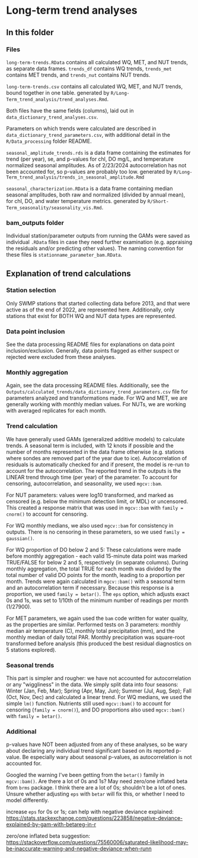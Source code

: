 # Long-term trend analyses  

## In this folder  

### Files  

`long-term-trends.RData` contains all calculated WQ, MET, and NUT trends, as separate data frames. `trends_df` contains WQ trends, `trends_met` contains MET trends, and `trends_nut` contains NUT trends. 

`long-term-trends.csv` contains all calculated WQ, MET, and NUT trends, bound together in one table. generated by `R/Long-Term_trend_analysis/trend_analyses.Rmd`.  

Both files have the same fields (columns), laid out in `data_dictionary_trend_analyses.csv`.  

Parameters on which trends were calculated are described in `data_dictionary_trend_parameters.csv`, with additional detail in the `R/Data_processing` folder README.  

`seasonal_amplitude_trends.rds` is a data frame containing the estimates for trend (per year), se, and p-values for chl, DO mg/L, and temperature normalized seasonal amplitudes. As of 2/23/2024 autocorrelation has not been accounted for, so p-values are probably too low. generated by `R/Long-Term_trend_analysis/trends_in_seasonal_amplitude.Rmd`  

`seasonal_characterization.RData` is a data frame containing median seasonal amplitudes, both raw and normalized (divided by annual mean), for chl, DO, and water temperature metrics. generated by `R/Short-Term_seasonality/seasonality_vis.Rmd`.  

### bam_outputs folder  

Individual station/parameter outputs from running the GAMs were saved as individual `.RData` files in case they need further examination (e.g. appraising the residuals and/or predicting other values). The naming convention for these files is `stationname_parameter_bam.RData`.  


## Explanation of trend calculations  

### Station selection  

Only SWMP stations that started collecting data before 2013, and that were active as of the end of 2022, are represented here. Additionally, only stations that exist for BOTH WQ and NUT data types are represented.  

### Data point inclusion  

See the data processing README files for explanations on data point inclusion/exclusion. Generally, data points flagged as either suspect or rejected were excluded from these analyses.  

### Monthly aggregation  

Again, see the data processing README files. Additionally, see the `Outputs/calculated_trends/data_dictionary_trend_parameters.csv` file for parameters analyzed and transformations made. For WQ and MET, we are generally working with monthly median values. For NUTs, we are working with averaged replicates for each month.

### Trend calculation  

We have generally used GAMs (generalized additive models) to calculate trends. A seasonal term is included, with 12 knots if possible and the number of months represented in the data frame otherwise (e.g. stations where sondes are removed part of the year due to ice). Autocorrelation of residuals is automatically checked for and if present, the model is re-run to account for the autocorrelation. The reported trend in the outputs is the LINEAR trend through time (per year) of the parameter. To account for censoring, autocorrelation, and seasonality, we used `mgcv::bam`.    

For NUT parameters: values were log10 transformed, and marked as censored (e.g. below the minimum detection limit, or MDL) or uncensored. This created a response matrix that was used in `mgcv::bam` with `family = cnorm()` to account for censoring.  

For WQ monthly medians, we also used `mgcv::bam` for consistency in outputs. There is no censoring in these parameters, so we used `family = gaussian()`.  

For WQ proportion of DO below 2 and 5: These calculations were made before monthly aggregation - each valid 15-minute data point was marked TRUE/FALSE for below 2 and 5, respectively (in separate columns). During monthly aggregation, the total TRUE for each month was divided by the total number of valid DO points for the month, leading to a proportion per month. Trends were again calculated in `mgcv::bam()` with a seasonal term and an autocorrelation term if necessary. Because this response is a proportion, we used `family = betar()`. The `eps` option, which adjusts exact 0s and 1s, was set to 1/10th of the minimum number of readings per month (1/27900). 

For MET parameters, we again used the `bam` code written for water quality, as the properties are similar. Performed tests on 3 parameters: monthly median air temperature (C), monthly total precipitation (mm), and the monthly median of daily total PAR. Monthly precipitation was square-root transformed before analysis (this produced the best residual diagnostics on 5 stations explored).  


### Seasonal trends  

This part is simpler and rougher: we have not accounted for autocorrelation or any "wiggliness" in the data. We simply split data into four seasons: Winter (Jan, Feb, Mar); Spring (Apr, May, Jun); Summer (Jul, Aug, Sep); Fall (Oct, Nov, Dec) and calculated a linear trend. For WQ medians, we used the simple `lm()` function. Nutrients still used `mgcv::bam()` to account for censoring (`family = cnorm()`), and DO proportions also used `mgcv::bam()` with `family = betar()`.  

### Additional  

p-values have NOT been adjusted from any of these analyses, so be wary about declaring any individual trend significant based on its reported p-value. Be especially wary about seasonal p-values, as autocorrelation is not accounted for.  

Googled the warning I've been getting from the `betar()` family in `mgcv::bam()`. Are there a lot of 0s and 1s? May need zero/one inflated beta from `brms` package. I think there are a lot of 0s; shouldn't be a lot of ones. Unsure whether adjusting `eps` with `betar` will fix this, or whether I need to model differently.    

increase `eps` for 0s or 1s; can help with negative deviance explained: https://stats.stackexchange.com/questions/223858/negative-deviance-explained-by-gam-with-betareg-in-r  

zero/one inflated beta suggestion: https://stackoverflow.com/questions/75560006/saturated-likelihood-may-be-inaccurate-warning-and-negative-deviance-when-runn 
